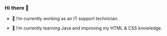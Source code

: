 ### Hi there 👋

- 🔭 I’m currently working as an IT support technician.

- 🌱 I’m currently learning Java and improving my HTML & CSS knowledge.



